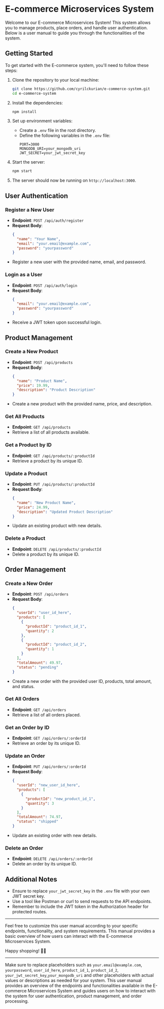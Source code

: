 # E-commerce Microservices System

Welcome to our E-commerce Microservices System! This system allows you to manage products, place orders, and handle user authentication. Below is a user manual to guide you through the functionalities of the system.

## Getting Started

To get started with the E-commerce system, you'll need to follow these steps:

1. Clone the repository to your local machine:
   ```bash
   git clone https://github.com/cyrilckurian/e-commerce-system.git
   cd e-commerce-system
   ```

2. Install the dependencies:
   ```bash
   npm install
   ```

3. Set up environment variables:
   - Create a `.env` file in the root directory.
   - Define the following variables in the `.env` file:
     ```
     PORT=3000
     MONGODB_URI=your_mongodb_uri
     JWT_SECRET=your_jwt_secret_key
     ```

4. Start the server:
   ```bash
   npm start
   ```

5. The server should now be running on `http://localhost:3000`.

## User Authentication

### Register a New User
- **Endpoint**: `POST /api/auth/register`
- **Request Body**:
  ```json
  {
    "name": "Your Name",
    "email": "your.email@example.com",
    "password": "yourpassword"
  }
  ```
- Register a new user with the provided name, email, and password.

### Login as a User
- **Endpoint**: `POST /api/auth/login`
- **Request Body**:
  ```json
  {
    "email": "your.email@example.com",
    "password": "yourpassword"
  }
  ```
- Receive a JWT token upon successful login.

## Product Management

### Create a New Product
- **Endpoint**: `POST /api/products`
- **Request Body**:
  ```json
  {
    "name": "Product Name",
    "price": 19.99,
    "description": "Product Description"
  }
  ```
- Create a new product with the provided name, price, and description.

### Get All Products
- **Endpoint**: `GET /api/products`
- Retrieve a list of all products available.

### Get a Product by ID
- **Endpoint**: `GET /api/products/:productId`
- Retrieve a product by its unique ID.

### Update a Product
- **Endpoint**: `PUT /api/products/:productId`
- **Request Body**:
  ```json
  {
    "name": "New Product Name",
    "price": 24.99,
    "description": "Updated Product Description"
  }
  ```
- Update an existing product with new details.

### Delete a Product
- **Endpoint**: `DELETE /api/products/:productId`
- Delete a product by its unique ID.

## Order Management

### Create a New Order
- **Endpoint**: `POST /api/orders`
- **Request Body**:
  ```json
  {
    "userId": "user_id_here",
    "products": [
      {
        "productId": "product_id_1",
        "quantity": 2
      },
      {
        "productId": "product_id_2",
        "quantity": 1
      }
    ],
    "totalAmount": 49.97,
    "status": "pending"
  }
  ```
- Create a new order with the provided user ID, products, total amount, and status.

### Get All Orders
- **Endpoint**: `GET /api/orders`
- Retrieve a list of all orders placed.

### Get an Order by ID
- **Endpoint**: `GET /api/orders/:orderId`
- Retrieve an order by its unique ID.

### Update an Order
- **Endpoint**: `PUT /api/orders/:orderId`
- **Request Body**:
  ```json
  {
    "userId": "new_user_id_here",
    "products": [
      {
        "productId": "new_product_id_1",
        "quantity": 3
      }
    ],
    "totalAmount": 74.97,
    "status": "shipped"
  }
  ```
- Update an existing order with new details.

### Delete an Order
- **Endpoint**: `DELETE /api/orders/:orderId`
- Delete an order by its unique ID.

## Additional Notes

- Ensure to replace `your_jwt_secret_key` in the `.env` file with your own JWT secret key.
- Use a tool like Postman or curl to send requests to the API endpoints.
- Remember to include the JWT token in the Authorization header for protected routes.

---

Feel free to customize this user manual according to your specific endpoints, functionality, and system requirements. This manual provides a basic overview of how users can interact with the E-commerce Microservices System.

Happy shopping! 🛒✨

---

Make sure to replace placeholders such as `your.email@example.com`, `yourpassword`, `user_id_here`, `product_id_1`, `product_id_2`, `your_jwt_secret_key`,`your_mongodb_uri` and other placeholders with actual values or descriptions as needed for your system. This user manual provides an overview of the endpoints and functionalities available in the E-commerce Microservices System and guides users on how to interact with the system for user authentication, product management, and order processing.